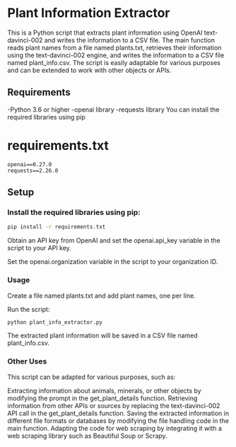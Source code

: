 # Plant Information Extractor 
This is a Python script that extracts plant information using OpenAI text-davinci-002 and writes the information to a CSV file. The main function reads plant names from a file named plants.txt, retrieves their information using the text-davinci-002 engine, and writes the information to a CSV file named plant_info.csv. The script is easily adaptable for various purposes and can be extended to work with other objects or APIs.

## Requirements

-Python 3.6 or higher
-openai library
-requests library
You can install the required libraries using pip

# requirements.txt
```
openai==0.27.0
requests==2.26.0
```

## Setup
### Install the required libraries using pip:

```bash
pip install -r requirements.txt
```

Obtain an API key from OpenAI and set the openai.api_key variable in the script to your API key.

Set the openai.organization variable in the script to your organization ID.

### Usage
Create a file named plants.txt and add plant names, one per line.

Run the script:

```bash
python plant_info_extractor.py
```

The extracted plant information will be saved in a CSV file named plant_info.csv.

### Other Uses

This script can be adapted for various purposes, such as:

Extracting information about animals, minerals, or other objects by modifying the prompt in the get_plant_details function.
Retrieving information from other APIs or sources by replacing the text-davinci-002 API call in the get_plant_details function.
Saving the extracted information in different file formats or databases by modifying the file handling code in the main function.
Adapting the code for web scraping by integrating it with a web scraping library such as Beautiful Soup or Scrapy.
